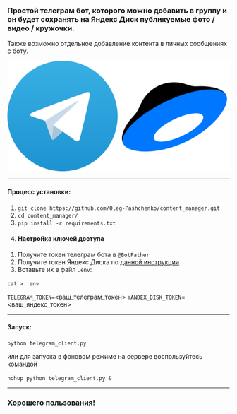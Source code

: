 ### Простой телеграм бот, которого можно добавить в группу и он будет сохранять на Яндекс Диск публикуемые фото / видео / кружочки.  
Также возможно отдельное добавление контента в личных сообщениях с боту.
<div align="center">
  <img src=telegram.png width=250 height=250>
  <img src=yandex.png width=250 height=250>
</div>

---


#### Процесс установки:
1) `git clone https://github.com/Oleg-Pashchenko/content_manager.git`
2) `cd content_manager/`
3) `pip install -r requirements.txt`
4)  #### Настройка ключей доступа

1. Получите токен телеграм бота в `@BotFather`
2. Получите токен Яндекс Диска по [данной инструкции](https://yandex.ru/dev/id/doc/dg/oauth/concepts/about.html)
3. Вставьте их в файл `.env`:

`cat > .env`

`TELEGRAM_TOKEN=`<ваш_телеграм_токен>
`YANDEX_DISK_TOKEN`=<ваш_яндекс_токен>

---
#### Запуск:
`python telegram_client.py`

или для запуска в фоновом режиме на сервере воспользуйтесь командой

`nohup python telegram_client.py &` 

---
### Хорошего пользования!
